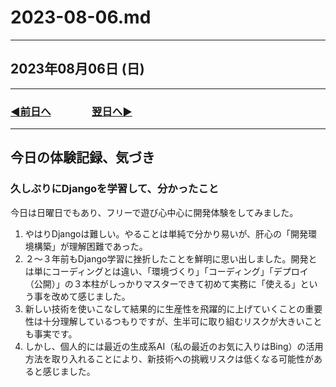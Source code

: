 # 2023-08-06.md

---

## 2023年08月06日 (日)

---

### [◀️前日へ](https://github.com/yuasys/chatty-journal/blob/main/2023/08/2023-08-05.md)&emsp;&emsp;&emsp;&emsp;[翌日へ▶️](https://github.com/yuasys/chatty-journal/blob/main/2023/08/2023-08-07.md)

---

## 今日の体験記録、気づき

### 久しぶりにDjangoを学習して、分かったこと

今日は日曜日でもあり、フリーで遊び心中心に開発体験をしてみました。  

1. やはりDjangoは難しい。やることは単純で分かり易いが、肝心の「開発環境構築」が理解困難であった。
2. ２～３年前もDjango学習に挫折したことを鮮明に思い出しました。開発とは単にコーディングとは違い、「環境づくり」「コーディング」「デプロイ（公開）」の３本柱がしっかりマスターできて初めて実務に「使える」という事を改めて感じました。
3. 新しい技術を使いこなして結果的に生産性を飛躍的に上げていくことの重要性は十分理解しているつもりですが、生半可に取り組むリスクが大きいことも事実です。
4. しかし、個人的には最近の生成系AI（私の最近のお気に入りはBing）の活用方法を取り入れることにより、新技術への挑戦リスクは低くなる可能性があると感じました。
